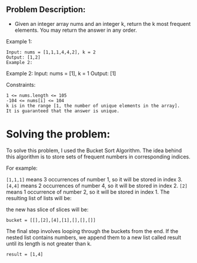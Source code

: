 ## Problem Description:
- Given an integer array nums and an integer k, return the k most frequent elements. You may return the answer in any order.

Example 1:

    Input: nums = [1,1,1,4,4,2], k = 2
    Output: [1,2]
    Example 2:

Example 2:
    Input: nums = [1], k = 1
    Output: [1]


Constraints:
```
1 <= nums.length <= 105
-104 <= nums[i] <= 104
k is in the range [1, the number of unique elements in the array].
It is guaranteed that the answer is unique.
```

# Solving the problem:

To solve this problem, I used the Bucket Sort Algorithm. The idea behind this algorithm is to store sets of frequent numbers in corresponding indices.

For example:

```[1,1,1]``` means 3 occurrences of number 1, so it will be stored in index 3.
```[4,4]``` means 2 occurrences of number 4, so it will be stored in index 2.
```[2]``` means 1 occurrence of number 2, so it will be stored in index 1.
The resulting list of lists will be:

the new has slice of slices will be: 

```
bucket = [[],[2],[4],[1],[],[],[]]
```

The final step involves looping through the buckets from the end. If the nested list contains numbers, we append them to a new list called result until its length is not greater than k.
```
result = [1,4]
```
